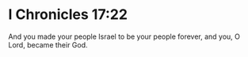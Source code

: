 # I Chronicles 17:22

And you made your people Israel to be your people forever, and you, O Lord, became their God.

